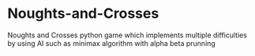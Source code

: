 # Noughts-and-Crosses
Noughts and Crosses python game which implements multiple difficulties by using AI such as minimax algorithm with alpha beta prunning
